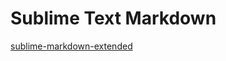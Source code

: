 # Sublime Text Markdown

[sublime-markdown-extended](https://github.com/jonschlinkert/sublime-markdown-extended)

